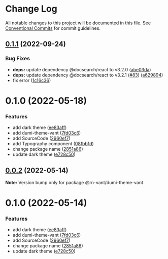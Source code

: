 # Change Log

All notable changes to this project will be documented in this file.
See [Conventional Commits](https://conventionalcommits.org) for commit guidelines.

## [0.1.1](https://github.com/bijinfeng/rn-vant/compare/@rn-vant/dumi-theme-vant@0.1.0...@rn-vant/dumi-theme-vant@0.1.1) (2022-09-24)


### Bug Fixes

* **deps:** update dependency @docsearch/react to v3.2.0 ([abe03da](https://github.com/bijinfeng/rn-vant/commit/abe03da7f9f198cf22417c32b55eacdc42c44b29))
* **deps:** update dependency @docsearch/react to v3.2.1 ([#83](https://github.com/bijinfeng/rn-vant/issues/83)) ([a629894](https://github.com/bijinfeng/rn-vant/commit/a6298943b2002f2a2ebf8bad24444d1a72130c25))
* fix error ([1c16c36](https://github.com/bijinfeng/rn-vant/commit/1c16c3673a38b5220e3aff785cdbc38d96e136e6))





# 0.1.0 (2022-05-18)


### Features

* add dark theme ([ee83aff](https://github.com/bijinfeng/rn-vant/commit/ee83aff6280d0f3604f89156ce3f68e5bf4e2b4a))
* add dumi-theme-vant ([7fd03c6](https://github.com/bijinfeng/rn-vant/commit/7fd03c6659b580d24f12a6bc0dd7f18336dc6afa))
* add SourceCode ([2960ef7](https://github.com/bijinfeng/rn-vant/commit/2960ef7c7d0fc25c29badf1befcefc1cd3735a97))
* add Typography component ([08fbb1d](https://github.com/bijinfeng/rn-vant/commit/08fbb1d30d72133163d200263be19a465a7be848))
* change package name ([2851a86](https://github.com/bijinfeng/rn-vant/commit/2851a864a0842a035b3f9affd1deb92496071a4c))
* update dark theme ([e728c50](https://github.com/bijinfeng/rn-vant/commit/e728c5030a4d3b56c465d7740b6bc893decbfbd0))





## [0.0.2](https://github.com/bijinfeng/rn-vant/compare/@rn-vant/dumi-theme-vant@0.1.0...@rn-vant/dumi-theme-vant@0.0.2) (2022-05-14)

**Note:** Version bump only for package @rn-vant/dumi-theme-vant





# 0.1.0 (2022-05-14)


### Features

* add dark theme ([ee83aff](https://github.com/bijinfeng/rn-vant/commit/ee83aff6280d0f3604f89156ce3f68e5bf4e2b4a))
* add dumi-theme-vant ([7fd03c6](https://github.com/bijinfeng/rn-vant/commit/7fd03c6659b580d24f12a6bc0dd7f18336dc6afa))
* add SourceCode ([2960ef7](https://github.com/bijinfeng/rn-vant/commit/2960ef7c7d0fc25c29badf1befcefc1cd3735a97))
* change package name ([2851a86](https://github.com/bijinfeng/rn-vant/commit/2851a864a0842a035b3f9affd1deb92496071a4c))
* update dark theme ([e728c50](https://github.com/bijinfeng/rn-vant/commit/e728c5030a4d3b56c465d7740b6bc893decbfbd0))
